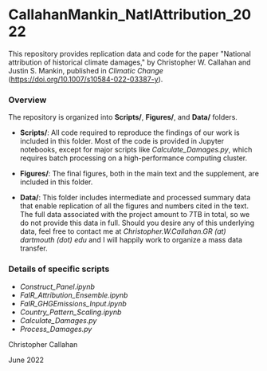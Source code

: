 # CallahanMankin_NatlAttribution_2022

This repository provides replication data and code for the paper "National attribution of historical climate damages," by Christopher W. Callahan and Justin S. Mankin, published in _Climatic Change_ (https://doi.org/10.1007/s10584-022-03387-y).

### Overview

The repository is organized into **Scripts/**, **Figures/**, and **Data/** folders.

- **Scripts/**: All code required to reproduce the findings of our work is included in this folder. Most of the code is provided in Jupyter notebooks, except for major scripts like *Calculate\_Damages.py*, which requires batch processing on a high-performance computing cluster.

- **Figures/**: The final figures, both in the main text and the supplement, are included in this folder.

- **Data/**: This folder includes intermediate and processed summary data that enable replication of all the figures and numbers cited in the text. The full data associated with the project amount to 7TB in total, so we do not provide this data in full. Should you desire any of this underlying data, feel free to contact me at _Christopher.W.Callahan.GR (at) dartmouth (dot) edu_ and I will happily work to organize a mass data transfer.

### Details of specific scripts

- *Construct_Panel.ipynb*
- *FaIR_Attribution_Ensemble.ipynb*
- *FaIR_GHGEmissions_Input.ipynb*
- *Country_Pattern_Scaling.ipynb*
- *Calculate_Damages.py*
- *Process_Damages.py*

Christopher Callahan

June 2022
